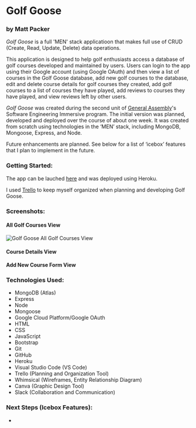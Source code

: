 # Golf Goose
### by Matt Packer

*Golf Goose* is a full 'MEN' stack applicatioon that makes full use of CRUD (Create, Read, Update, Delete) data operations.

This application is designed to help golf enthusiasts access a database of golf courses developed and maintained by users. Users can login to the app using their Google account (using Google OAuth) and then view a list of courses in the Golf Goose database, add new golf courses to the database, edit and delete course details for golf courses they created, add golf courses to a list of courses they have played, add reviews to courses they have played, and view reviews left by other users.

*Golf Goose* was created during the second unit of [General Assembly](https://www.generalassemb.ly)'s Software Engineering Immersive program. The initial version was planned, developed and deployed over the course of about one week. It was created from scratch using technologies in the ‘MEN’ stack, including MongoDB, Mongoose, Express, and Node.

Future enhancements are planned. See below for a list of ‘icebox’ features that I plan to implement in the future.


### Getting Started:
The app can be lauched [here](https://mp-golf-goose.herokuapp.com/) and was deployed using Heroku.

I used [Trello](https://trello.com/b/T4z0YNwu/mmp-seir-unit-2-project-golf-goose#) to keep myself organized when planning and developing Golf Goose.


### Screenshots:

#### All Golf Courses View
![Golf Goose All Golf Courses View](images/GolfGoose_Screen_AllGolfCourses_v1.png)

#### Course Details View


#### Add New Course Form View


### Technologies Used:
* MongoDB (Atlas)
* Express
* Node
* Mongoose
* Google Cloud Platform/Google OAuth
* HTML
* CSS
* JavaScript
* Bootstrap
* Git
* GitHub
* Heroku
* Visual Studio Code (VS Code)
* Trello (Planning and Organization Tool)
* Whimsical (Wireframes, Entity Relationship Diagram)
* Canva (Graphic Design Tool)
* Slack (Collaboration and Communication)


### Next Steps (Icebox Features):
*
